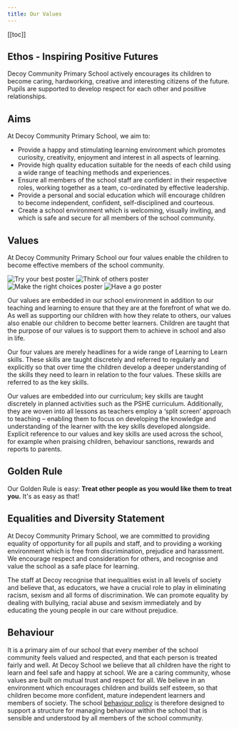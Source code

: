 ```yaml
---
title: Our Values
---
```



\[[toc]]

## Ethos - Inspiring Positive Futures

Decoy Community Primary School actively encourages its children to become caring, hardworking, creative and interesting citizens of the future. Pupils are supported to develop respect for each other and positive relationships.

## Aims

At Decoy Community Primary School, we aim to:

* Provide a happy and stimulating learning environment which promotes curiosity, creativity, enjoyment and interest in all aspects of learning.
* Provide high quality education suitable for the needs of each child using a wide range of teaching methods and experiences.
* Ensure all members of the school staff are confident in their respective roles, working together as a team, co-ordinated by effective leadership.
* Provide a personal and social education which will encourage children to become independent, confident, self-disciplined and courteous.
* Create a school environment which is welcoming, visually inviting, and which is safe and secure for all members of the school community.

## Values

At Decoy Community Primary School our four values enable the children to become effective members of the school community.

<div class="values-grid">
    <img alt="Try your best poster" src="/images/values/try-your-best.jpg">
    <img alt="Think of others poster" src="/images/values/think-of-others.jpg">
    <img alt="Make the right choices poster" src="/images/values/make-the-right-choices.jpg">
    <img alt="Have a go poster" src="/images/values/have-a-go.jpg">    
</div>

Our values are embedded in our school environment in addition to our teaching and learning to ensure that they are at the forefront of what we do. As well as supporting our children with how they relate to others, our values also enable our children to become better learners. Children are taught that the purpose of our values is to support them to achieve in school and also in life.

Our four values are merely headlines for a wide range of Learning to Learn skills. These skills are taught discretely and referred to regularly and explicitly so that over time the children develop a deeper understanding of the skills they need to learn in relation to the four values. These skills are referred to as the key skills.

Our values are embedded into our curriculum; key skills are taught discretely in planned activities such as the PSHE curriculum. Additionally, they are woven into all lessons as teachers employ a ‘split screen’ approach to teaching – enabling them to focus on developing the knowledge and understanding of the learner with the key skills developed alongside. Explicit reference to our values and key skills are used across the school, for example when praising children, behaviour sanctions, rewards and reports to parents.

## Golden Rule

Our Golden Rule is easy: **Treat other people as you would like them to treat you.**
It's as easy as that!

## Equalities and Diversity Statement

At Decoy Community Primary School, we are committed to providing equality of opportunity for all pupils and staff, and to providing a working environment which is free from discrimination, prejudice and harassment. We encourage respect and consideration for others, and recognise and value the school as a safe place for learning.

The staff at Decoy recognise that inequalities exist in all levels of society and believe that, as educators, we have a crucial role to play in eliminating racism, sexism and all forms of discrimination. We can promote equality by dealing with bullying, racial abuse and sexism immediately and by educating the young people in our care without prejudice.

## Behaviour

It is a primary aim of our school that every member of the school community feels valued and respected, and that each person is treated fairly and well. At Decoy School we believe that all children have the right to learn and feel safe and happy at school. We are a caring community, whose values are built on mutual trust and respect for all. We believe in an environment which encourages children and builds self esteem, so that children become more confident, mature independent learners and members of society. The school [behaviour policy](/uploads/2019-decoy-promoting-positive-behaviour-policy.pdf) is therefore designed to support a structure for managing behaviour within the school that is sensible and understood by all members of the school community.
